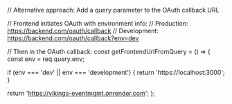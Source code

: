 // Alternative approach: Add a query parameter to the OAuth callback URL

// Frontend initiates OAuth with environment info:
// Production: https://backend.com/oauth/callback
// Development: https://backend.com/oauth/callback?env=dev

// Then in the OAuth callback:
const getFrontendUrlFromQuery = () => {
  const env = req.query.env;
  
  if (env === 'dev' || env === 'development') {
    return 'https://localhost:3000';
  }
  
  return 'https://vikings-eventmgmt.onrender.com';
};